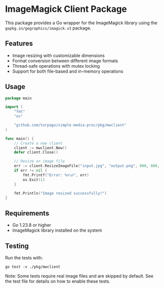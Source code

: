 # ImageMagick Client Package

This package provides a Go wrapper for the ImageMagick library using the `gopkg.in/gographics/imagick.v3` package.

## Features

- Image resizing with customizable dimensions
- Format conversion between different image formats
- Thread-safe operations with mutex locking
- Support for both file-based and in-memory operations

## Usage

```go
package main

import (
	"fmt"
	"os"

	"github.com/torpago/simple-media-proc/pkg/mwclient"
)

func main() {
	// Create a new client
	client := mwclient.New()
	defer client.Close()

	// Resize an image file
	err := client.ResizeImageFile("input.jpg", "output.png", 800, 600, "png")
	if err != nil {
		fmt.Printf("Error: %v\n", err)
		os.Exit(1)
	}

	fmt.Println("Image resized successfully!")
}
```

## Requirements

- Go 1.23.8 or higher
- ImageMagick library installed on the system

## Testing

Run the tests with:

```
go test -v ./pkg/mwclient
```

Note: Some tests require real image files and are skipped by default. See the test file for details on how to enable these tests.
